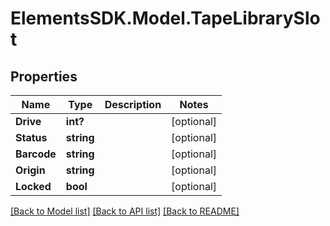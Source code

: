 # ElementsSDK.Model.TapeLibrarySlot

## Properties

Name | Type | Description | Notes
------------ | ------------- | ------------- | -------------
**Drive** | **int?** |  | [optional] 
**Status** | **string** |  | [optional] 
**Barcode** | **string** |  | [optional] 
**Origin** | **string** |  | [optional] 
**Locked** | **bool** |  | [optional] 

[[Back to Model list]](../#documentation-for-models) [[Back to API list]](../#documentation-for-api-endpoints) [[Back to README]](../)


